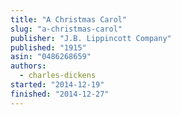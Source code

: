 ```yaml
---
title: "A Christmas Carol"
slug: "a-christmas-carol"
publisher: "J.B. Lippincott Company"
published: "1915"
asin: "0486268659"
authors:
  - charles-dickens
started: "2014-12-19"
finished: "2014-12-27"
---
```

